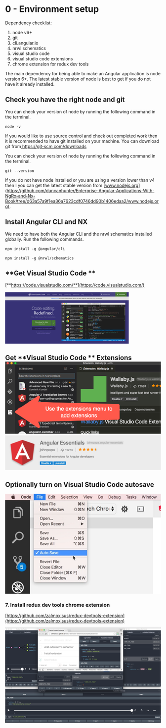 # 0 - Environment setup

Dependency checklist:

1. node v6+
2. git
3. cli.angular.io
4. nrwl schematics
5. visual studio code
6. visual studio code extensions
7. chrome extension for redux dev tools

The main dependency for being able to make an Angular application is node version 6+. The latest stable version of node is best to get if you do not have it already installed.

## Check you have the right node and git

You can check your version of node by running the following command in the terminal.

```text
node -v
```

If you would like to use source control and check out completed work then it is recommended to have git installed on your machine. You can download git from[ https://git-scm.com/downloads ](https://git-scm.com/downloads%20)

You can check your version of node by running the following command in the terminal.

```text
git --version
```

If you do not have node installed or you are using a version lower than v4 then I you can get the latest stable version from [www.nodejs.org](https://github.com/duncanhunter/Enterprise-Angular-Applications-With-NgRx-and-Nx-Book/tree/d63a57a9f1ea36a7623cdf0746dd90b1406edaa2/www.nodejs.org).

## Install Angular CLI and NX

We need to have both the Angular CLI and the nrwl schematics installed globally. Run the following commands.

```text
npm install -g @angular/cli
```

```text
npm install -g @nrwl/schematics
```

## **Get Visual Studio Code  **

[**https://code.visualstudio.com/**](https://code.visualstudio.com/)

![](../.gitbook/assets/vscode.png)

## Get **Visual Studio Code ** Extensions![](../.gitbook/assets/2016-11-09_17-02-23.png)![](../.gitbook/assets/angularessentials-img.jpg)

## Optionally turn on **Visual Studio Code  autosave**

![](../.gitbook/assets/2017-07-25_21-00-24.jpg)

### 7. Install redux dev tools chrome extension

[https://github.com/zalmoxisus/redux-devtools-extension](https://github.com/zalmoxisus/redux-devtools-extension)

![](../.gitbook/assets/redux-dev-tools.png)

